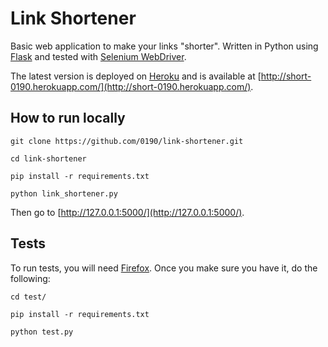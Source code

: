 # Link Shortener

Basic web application to make your links "shorter". Written in Python using [Flask](http://flask.pocoo.org/) and tested with [Selenium WebDriver](http://docs.seleniumhq.org/projects/webdriver/).

The latest version is deployed on [Heroku](http://heroku.com) and is available at [http://short-0190.herokuapp.com/](http://short-0190.herokuapp.com/).

## How to run locally

```
git clone https://github.com/0190/link-shortener.git

cd link-shortener

pip install -r requirements.txt

python link_shortener.py

```

Then go to [http://127.0.0.1:5000/](http://127.0.0.1:5000/).

## Tests

To run tests, you will need [Firefox](http://firefox.com/). Once you make sure you have it, do the following:

```
cd test/

pip install -r requirements.txt

python test.py

```